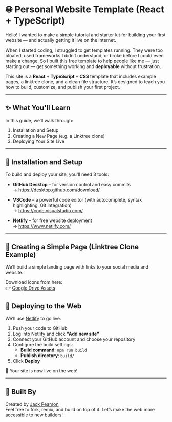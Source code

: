 # 🌐 Personal Website Template (React + TypeScript)

Hello! I wanted to make a simple tutorial and starter kit for building your first website — and actually getting it live on the internet.

When I started coding, I struggled to get templates running. They were too bloated, used frameworks I didn’t understand, or broke before I could even make a change. So I built this free template to help people like me — just starting out — get something working and **deployable** without frustration.

This site is a **React + TypeScript + CSS** template that includes example pages, a linktree clone, and a clean file structure. It’s designed to teach you how to build, customize, and publish your first project.

---

## ✨ What You'll Learn

In this guide, we’ll walk through:

1. Installation and Setup
2. Creating a New Page (e.g. a Linktree clone)
3. Deploying Your Site Live

---

## 🧰 Installation and Setup

To build and deploy your site, you'll need 3 tools:

- **GitHub Desktop** – for version control and easy commits  
  → https://desktop.github.com/download/

- **VSCode** – a powerful code editor (with autocomplete, syntax highlighting, Git integration)  
  → https://code.visualstudio.com/

- **Netlify** – for free website deployment  
  → https://www.netlify.com/

---

## 🧱 Creating a Simple Page (Linktree Clone Example)

We’ll build a simple landing page with links to your social media and website.

Download icons from here:  
👉 [Google Drive Assets](https://drive.google.com/drive/folders/1S_Cy2QEN0AEO1XhPXv7Y2cknZsTCypZI?usp=sharing)

## 🚀 Deploying to the Web

We’ll use [Netlify](https://www.netlify.com) to go live.

1. Push your code to GitHub
2. Log into Netlify and click **"Add new site"**
3. Connect your GitHub account and choose your repository
4. Configure the build settings:
   - **Build command**: `npm run build`
   - **Publish directory**: `build/`
5. Click **Deploy**

🎉 Your site is now live on the web!

---

## 🙌 Built By

Created by [Jack Pearson](https://jackpearson.dev)  
Feel free to fork, remix, and build on top of it. Let’s make the web more accessible to new builders!


